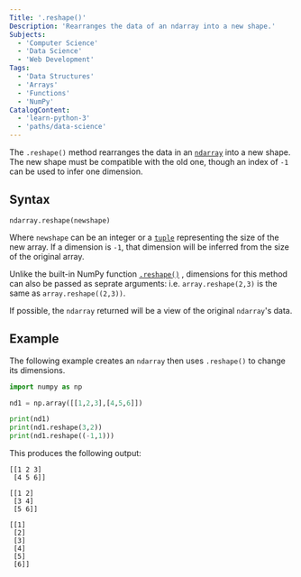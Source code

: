 ```yaml
---
Title: '.reshape()'
Description: 'Rearranges the data of an ndarray into a new shape.'
Subjects:
  - 'Computer Science'
  - 'Data Science'
  - 'Web Development'
Tags:
  - 'Data Structures'
  - 'Arrays'
  - 'Functions'
  - 'NumPy'
CatalogContent:
  - 'learn-python-3'
  - 'paths/data-science'
---
```


The `.reshape()` method rearranges the data in an [`ndarray`](https://www.codecademy.com/resources/docs/numpy/ndarray) into a new shape. The new shape must be compatible with the old one, though an index of `-1` can be used to infer one dimension.

## Syntax

```pseudo
ndarray.reshape(newshape)
```

Where `newshape` can be an integer or a [`tuple`](https://www.codecademy.com/resources/docs/python/tuples) representing the size of the new array. If a dimension is `-1`, that dimension will be inferred from the size of the original array.

Unlike the built-in NumPy function [`.reshape()`](https://www.codecademy.com/resources/docs/numpy/built-in-functions/reshape) , dimensions for this method can also be passed as seprate arguments: i.e. `array.reshape(2,3)` is the same as `array.reshape((2,3))`.

If possible, the `ndarray` returned will be a view of the original `ndarray`'s data.

## Example

The following example creates an `ndarray` then uses `.reshape()` to change its dimensions.

```py
import numpy as np

nd1 = np.array([[1,2,3],[4,5,6]])

print(nd1)
print(nd1.reshape(3,2))
print(nd1.reshape((-1,1)))
```

This produces the following output:

```shell
[[1 2 3]
 [4 5 6]]

[[1 2]
 [3 4]
 [5 6]]

[[1]
 [2]
 [3]
 [4]
 [5]
 [6]]
```
